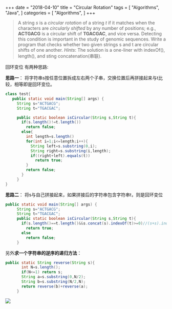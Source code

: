 +++
date = "2018-04-10"
title = "Circular Rotation"
tags = [
    "Algorithms",
    "Java",
]
categories = [
    "Algorithms",
]
+++

> A string _s_ is a _circular rotation_ of a string _t_ if it matches when the characters are _circularly shifted_ by any number of positions; e.g., **ACTGACG** is a circular shift of **TGACGAC**, and vice versa. Detecting this condition is important in the study of genomic sequences. Write a program that checks whether two given strings s and t are circular shifts of one another.
> _Hints_: The solution is a one-liner with indexOf(), length(), and sting concatenation(串联).

回环变位
有两种思路:

**思路一**：
将字符串s按任意位置拆成左右两个子串，交换位置后再拼接起来与t比较，相等即是回环变位。

```java
class test{
   public static void main(String[] args) {
     String s="ACTGACG";
     String t="TGACGAC";

     public static boolean isCircular(String s,String t){
       if(s.length()!=t.length())
         return false;
       else{
         int length=s.length()
         for(int i=1;i<=length;i++){
           String left=s.substring(0,i);
           String right=s.substring(i,length);
           if((right+left).equals(t))
             return true;
         }
         return false;
       }
     }
}
```

**思路二**：
将s与自己拼接起来，如果拼接后的字符串包含字符串t，则是回环变位

```java
public static void main(String[] args) {
     String s="ACTGACG";
     String t="TGACGAC";
     public static boolean isCircular(String s,String t){
       if(s.length()==t.length()&&s.concat(s).indexOf(t)>=0)//(s+s).indexOf(t)
         return true;
       else
         return false;
     }
```

另外**求一个字符串的逆序的递归方法**：

```java
public static String reverse(String s){
       int N=s.length();
       if(N<=1) return s;
       String a=s.substring(0,N/2);
       String b=s.substring(N/2,N);
       return reverse(b)+reverse(a);
     }
```

![](/images/Circular-Rotation-image/IMG_20171112_200650.jpg)
